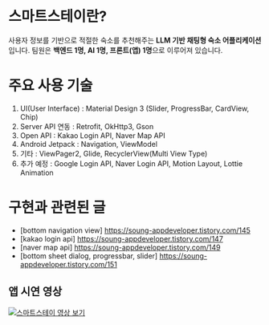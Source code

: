 # 스마트스테이란? 

사용자 정보를 기반으로 적절한 숙소를 추천해주는 **LLM 기반 채팅형 숙소 어플리케이션**입니다. 팀원은 **백엔드 1명, AI 1명, 프론트(앱) 1명**으로 이루어져 있습니다. 

# 주요 사용 기술

 1. UI(User Interface) : Material Design 3 (Slider, ProgressBar, CardView, Chip)
 2. Server API 연동 : Retrofit, OkHttp3, Gson
 3. Open API : Kakao Login API, Naver Map API
 4. Android Jetpack : Navigation, ViewModel
 5. 기타 : ViewPager2, Glide, RecyclerView(Multi View Type)
 6. 추가 예정 : Google Login API, Naver Login API, Motion Layout, Lottie Animation

# 구현과 관련된 글 

 - [bottom navigation view] https://soung-appdeveloper.tistory.com/145
 - [kakao login api] https://soung-appdeveloper.tistory.com/147
 - [naver map api] https://soung-appdeveloper.tistory.com/149
 - [bottom sheet dialog, progressbar, slider] https://soung-appdeveloper.tistory.com/151

## 앱 시연 영상
[![스마트스테이 영상 보기](https://img.youtube.com/vi/R0NQOPzyeyY/0.jpg)](https://youtu.be/R0NQOPzyeyY)
